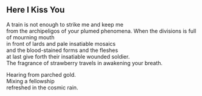 Here I Kiss You
---------------
A train is not enough to strike me and keep me  
from the archipeligos of your plumed phenomena. When the divisions is full of mourning mouth  
in front of lards and pale insatiable mosaics  
and the blood-stained forms and the fleshes  
at last give forth their insatiable wounded soldier.  
The fragrance of strawberry travels in awakening your breath.  
  
Hearing from parched gold.  
Mixing a fellowship  
refreshed in the cosmic rain.  
